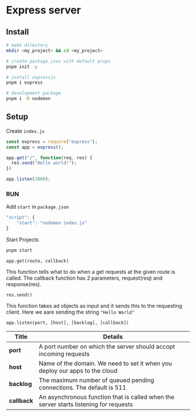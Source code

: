 # Express server

## Install

```bash
# make directory
mkdir <my_project> && cd <my_project>

# create package.json with default props
pnpm init -y

# install expressjs
pnpm i express

# development package
pnpm i -D nodemon
```

## Setup

Create `index.js`

```javascript
const express = require("express");
const app = express();

app.get("/", function(req, res) {
  res.send("Hello world!");
})

app.listen(3000);
```

### RUN

Add `start` in `package.json`
```javascript
"script": {
    "start": "nodemon index.js"
}
```

Start Projects
```bash
pnpm start
```

`app.get(route, callback)`

This function tells what to do when a get requests at the given route is called.
The callback function has 2 parameters, request(req) and response(res).

`res.send()`

This function takes ad objects as input and it sends this to the requesting client.
Here we aare sending the string `"Hello World"`

`app.listen(port, [host], [backlog], [callback])`

| Title        | Details                                                      |
| ------------ | ------------------------------------------------------------ |
| **port**     | A port number on which the server should accopt incoming requests |
| **host**     | Name of the domain. We need to set it when you deploy our apps to the cloud |
| **backlog**  | The maximum number of queued pending connections. The default is 511 |
| **callback** | An asynchronous function that is called when the server starts listening for requests |